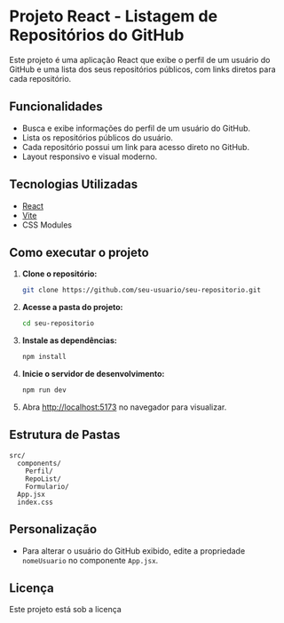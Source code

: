 # Projeto React - Listagem de Repositórios do GitHub

Este projeto é uma aplicação React que exibe o perfil de um usuário do GitHub e uma lista dos seus repositórios públicos, com links diretos para cada repositório.

## Funcionalidades

- Busca e exibe informações do perfil de um usuário do GitHub.
- Lista os repositórios públicos do usuário.
- Cada repositório possui um link para acesso direto no GitHub.
- Layout responsivo e visual moderno.

## Tecnologias Utilizadas

- [React](https://react.dev/)
- [Vite](https://vitejs.dev/)
- CSS Modules

## Como executar o projeto

1. **Clone o repositório:**
   ```bash
   git clone https://github.com/seu-usuario/seu-repositorio.git
   ```
2. **Acesse a pasta do projeto:**
   ```bash
   cd seu-repositorio
   ```
3. **Instale as dependências:**
   ```bash
   npm install
   ```
4. **Inicie o servidor de desenvolvimento:**
   ```bash
   npm run dev
   ```

5. Abra [http://localhost:5173](http://localhost:5173) no navegador para visualizar.

## Estrutura de Pastas

```
src/
  components/
    Perfil/
    RepoList/
    Formulario/
  App.jsx
  index.css
```

## Personalização

- Para alterar o usuário do GitHub exibido, edite a propriedade `nomeUsuario` no componente `App.jsx`.

## Licença

Este projeto está sob a licença